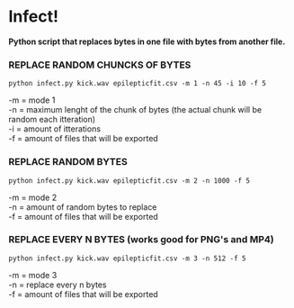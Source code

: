 # Infect!
**Python script that replaces bytes in one file with bytes from another file.**

### REPLACE RANDOM CHUNCKS OF BYTES

`python infect.py kick.wav epilepticfit.csv -m 1 -n 45 -i 10 -f 5  `

-m = mode 1  
-n = maximum lenght of the chunk of bytes (the actual chunk will be random each itteration)  
-i = amount of itterations  
-f = amount of files that will be exported  

### REPLACE RANDOM BYTES  

`python infect.py kick.wav epilepticfit.csv -m 2 -n 1000 -f 5  `

-m = mode 2  
-n = amount of random bytes to replace  
-f = amount of files that will be exported  

### REPLACE EVERY N BYTES (works good for PNG's and MP4)  

`python infect.py kick.wav epilepticfit.csv -m 3 -n 512 -f 5  `

-m = mode 3  
-n = replace every n bytes  
-f = amount of files that will be exported
